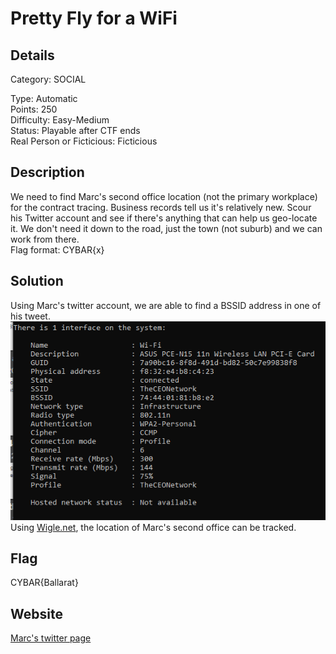 # Pretty Fly for a WiFi

## Details 

Category: SOCIAL <br>

Type: Automatic
<br>
Points: 250
<br>
Difficulty: Easy-Medium
<br>
Status: Playable after CTF ends
<br>
Real Person or Ficticious: Ficticious

## Description 

We need to find Marc's second office location (not the primary workplace) for the contract tracing. Business records tell us it's relatively new. Scour his Twitter account and see if there's anything that can help us geo-locate it. We don't need it down to the road, just the town (not suburb) and we can work from there.
<br>
Flag format: CYBAR{x}

## Solution 

Using Marc's twitter account, we are able to find a BSSID address in one of his tweet. 
![Wifi picture on Marc's tweet](https://github.com/mashmllo/ctf-writeups/blob/master/CYBAR%20OSINT/Social/Pretty%20Fly%20for%20a%20WiFi/pretty_fly_for_a_wifi.png)
Using [Wigle.net](https://wigle.net/), the location of Marc's second office can be tracked. 

## Flag

CYBAR{Ballarat}

## Website 

[Marc's twitter page](https://twitter.com/HevisMarc)
